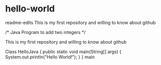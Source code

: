 # hello-world
readme-edits
This is my first repository and willing to know about github 

/* Java Program to add two integers */

This is my first repository and willing to know about github

Class HelloJava {
public static void main(String[] args)
{
System.out.println("Hello World!");
}
}
main
